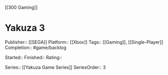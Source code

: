 [[300 Gaming]]

# Yakuza 3

Publisher:: [[SEGA]]
Platform:: [[Xbox]]
Tags:: [[Gaming]], [[Single-Player]]
Completion:: #game/backlog 

Started:: 
Finished:: 
Rating:: 

Series:: [[Yakuza Game Series]]
SeriesOrder:: 3